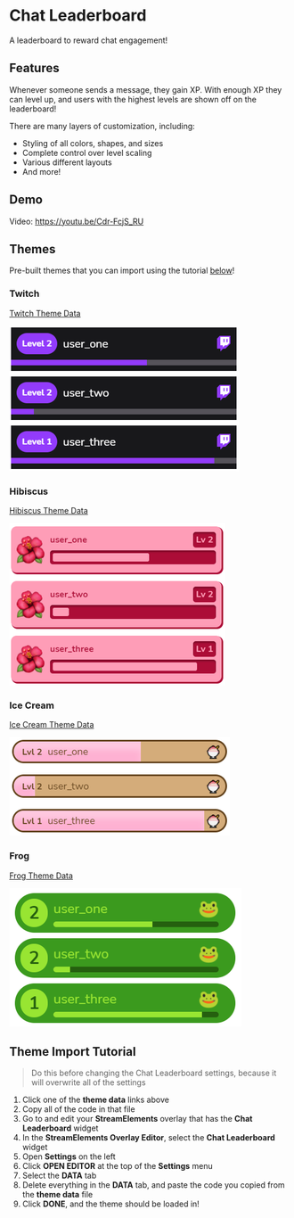 # Chat Leaderboard
A leaderboard to reward chat engagement!

## Features
Whenever someone sends a message, they gain XP. With enough XP they can level up, and users with the highest levels are shown off on the leaderboard!

There are many layers of customization, including:
- Styling of all colors, shapes, and sizes
- Complete control over level scaling
- Various different layouts
- And more!

## Demo
Video: https://youtu.be/Cdr-FcjS_RU

## Themes
Pre-built themes that you can import using the tutorial [below](#theme-import-tutorial)!

### Twitch
[Twitch Theme Data](themes/twitch.json)

![Twitch Theme Preview](themes/twitch_preview.png)

### Hibiscus
[Hibiscus Theme Data](themes/hibiscus.json)

![Hibiscus Theme Preview](themes/hibiscus_preview.png)

### Ice Cream
[Ice Cream Theme Data](themes/icecream.json)

![Ice Cream Theme Preview](themes/icecream_preview.png)

### Frog
[Frog Theme Data](themes/frog.json)

![Frog Theme Preview](themes/frog_preview.png)



## Theme Import Tutorial
> Do this before changing the Chat Leaderboard settings, because it will overwrite all of the settings
1. Click one of the **theme data** links above
1. Copy all of the code in that file
1. Go to and edit your **StreamElements** overlay that has the **Chat Leaderboard** widget
1. In the **StreamElements Overlay Editor**, select the **Chat Leaderboard** widget
1. Open **Settings** on the left
1. Click **OPEN EDITOR** at the top of the **Settings** menu
1. Select the **DATA** tab
1. Delete everything in the **DATA** tab, and paste the code you copied from the **theme data** file
1. Click **DONE**, and the theme should be loaded in!


